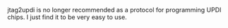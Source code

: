 jtag2updi is no longer recommended as a protocol for programming UPDI chips. I just find it to be very easy to use.
